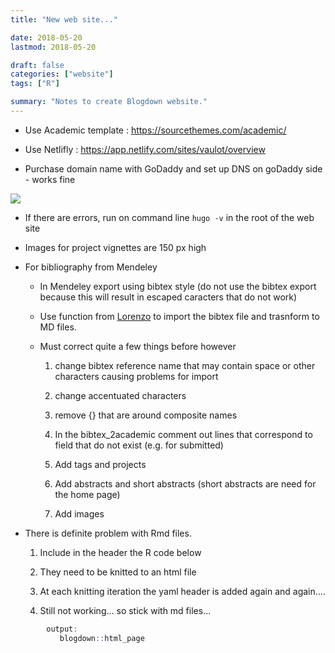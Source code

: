 ```yaml
---
title: "New web site..."

date: 2018-05-20
lastmod: 2018-05-20

draft: false
categories: ["website"]
tags: ["R"]

summary: "Notes to create Blogdown website."
---
```

* Use Academic template : https://sourcethemes.com/academic/

* Use Netlifly : https://app.netlify.com/sites/vaulot/overview

* Purchase domain name with GoDaddy and set up DNS on goDaddy side - works fine

![](/img/dns-setup-1.png)

* If there are errors, run on command line `hugo -v` in the root of the web site

* Images for project vignettes are 150 px high

* For bibliography from Mendeley

     * In Mendeley export using bibtex style (do not use the bibtex export because this will result in escaped caracters that do not work)

     * Use function from [Lorenzo](https://lbusett.netlify.com/post/automatically-importing-publications-from-bibtex-to-a-hugo-academic-blog/) to import the bibtex file and trasnform to MD files.

     * Must correct quite a few things before however

        1. change bibtex reference name that may contain space or other characters causing problems for import

        1. change accentuated characters

        1. remove {} that are around composite names

        1. In the bibtex_2academic comment out lines that correspond to field that do not exist (e.g. for submitted)

        1. Add tags and projects

        1. Add abstracts and short abstracts (short abstracts are need for the home page)

        1. Add images

* There is definite problem with Rmd files.   

    1. Include in the header the R code below

    2. They need to be knitted to an html file  

    3. At each knitting iteration the yaml header is added again and again....

    4. Still not working... so stick with md files...  

```r
        output:
           blogdown::html_page
```

